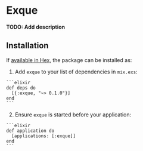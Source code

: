 # Exque

**TODO: Add description**

## Installation

If [available in Hex](https://hex.pm/docs/publish), the package can be installed as:

  1. Add `exque` to your list of dependencies in `mix.exs`:

    ```elixir
    def deps do
      [{:exque, "~> 0.1.0"}]
    end
    ```

  2. Ensure `exque` is started before your application:

    ```elixir
    def application do
      [applications: [:exque]]
    end
    ```

